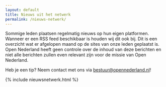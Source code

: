 ```yaml
---
layout: default
title: Nieuws uit het netwerk
permalink: /nieuws-netwerk/
---
```


Sommige leden plaatsen regelmatig nieuws op hun eigen platformen. Wanneer er een RSS feed beschikbaar is houden wij dit ook bij. Dit is een overzicht wat er afgelopen maand op de sites van onze leden geplaatst is. Open Nederland heeft geen controle over de inhoud van deze berichten en niet alle berichten zullen even relevant zijn voor de missie van Open Nederland.

Heb je een tip? Neem contact met ons via [bestuur@opennederland.nl](mailto:bestuur@opennederland.nl)!

{% include nieuwsnetwerk.html %}
